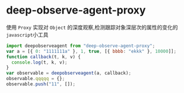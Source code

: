 # deep-observe-agent-proxy

使用 `Proxy` 实现对 `Object` 的深度观察,检测跟踪对象深层次的属性的变化的`javascript`小工具

```js
import deepobserveagent from "deep-observe-agent-proxy";
var a = [{ 0: "1111111a" }, 1, true, [{ bbbb: "ekkk" }, 10000]];
function callback(t, k, v) {
  console.log(t, k, v);
}
var observable = deepobserveagent(a, callback);
observable.qqqqq = {};
observable.push("11", []);
```
